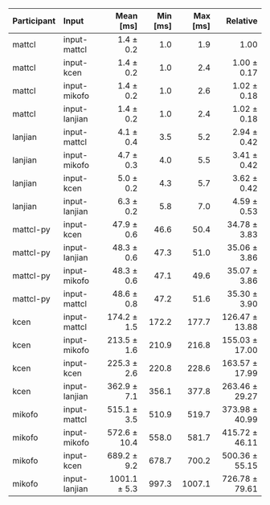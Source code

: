 | Participant | Input | Mean [ms] | Min [ms] | Max [ms] | Relative |
|:---|:---|---:|---:|---:|---:|
| mattcl | input-mattcl | 1.4 ± 0.2 | 1.0 | 1.9 | 1.00 |
| mattcl | input-kcen | 1.4 ± 0.2 | 1.0 | 2.4 | 1.00 ± 0.17 |
| mattcl | input-mikofo | 1.4 ± 0.2 | 1.0 | 2.6 | 1.02 ± 0.18 |
| mattcl | input-lanjian | 1.4 ± 0.2 | 1.0 | 2.4 | 1.02 ± 0.18 |
| lanjian | input-mattcl | 4.1 ± 0.4 | 3.5 | 5.2 | 2.94 ± 0.42 |
| lanjian | input-mikofo | 4.7 ± 0.3 | 4.0 | 5.5 | 3.41 ± 0.42 |
| lanjian | input-kcen | 5.0 ± 0.2 | 4.3 | 5.7 | 3.62 ± 0.42 |
| lanjian | input-lanjian | 6.3 ± 0.2 | 5.8 | 7.0 | 4.59 ± 0.53 |
| mattcl-py | input-kcen | 47.9 ± 0.6 | 46.6 | 50.4 | 34.78 ± 3.83 |
| mattcl-py | input-lanjian | 48.3 ± 0.6 | 47.3 | 51.0 | 35.06 ± 3.86 |
| mattcl-py | input-mikofo | 48.3 ± 0.6 | 47.1 | 49.6 | 35.07 ± 3.86 |
| mattcl-py | input-mattcl | 48.6 ± 0.8 | 47.2 | 51.6 | 35.30 ± 3.90 |
| kcen | input-mattcl | 174.2 ± 1.5 | 172.2 | 177.7 | 126.47 ± 13.88 |
| kcen | input-mikofo | 213.5 ± 1.6 | 210.9 | 216.8 | 155.03 ± 17.00 |
| kcen | input-kcen | 225.3 ± 2.6 | 220.8 | 228.6 | 163.57 ± 17.99 |
| kcen | input-lanjian | 362.9 ± 7.1 | 356.1 | 377.8 | 263.46 ± 29.27 |
| mikofo | input-mattcl | 515.1 ± 3.5 | 510.9 | 519.7 | 373.98 ± 40.99 |
| mikofo | input-mikofo | 572.6 ± 10.4 | 558.0 | 581.7 | 415.72 ± 46.11 |
| mikofo | input-kcen | 689.2 ± 9.2 | 678.7 | 700.2 | 500.36 ± 55.15 |
| mikofo | input-lanjian | 1001.1 ± 5.3 | 997.3 | 1007.1 | 726.78 ± 79.61 |
